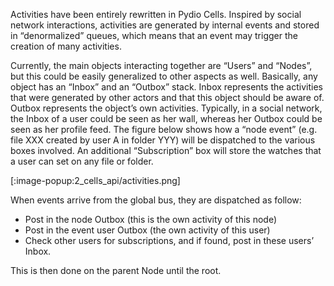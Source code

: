 

Activities have been entirely rewritten in Pydio Cells. Inspired by social network interactions, activities are generated by internal events and stored in “denormalized” queues, which means that an event may trigger the creation of many activities.

Currently, the main objects interacting together are “Users” and “Nodes”, but this could be easily generalized to other aspects as well. Basically, any object has an “Inbox” and an “Outbox” stack. Inbox represents the activities that were generated by other actors and that this object should be aware of. Outbox represents the object’s own activities. Typically, in a social network, the Inbox of a user could be seen as her wall, whereas her Outbox could be seen as her profile feed.
The figure below shows how a “node event” (e.g. file XXX created by user A in folder YYY) will be dispatched to the various boxes involved. An additional “Subscription” box will store the watches that a user can set on any file or folder.

[:image-popup:2_cells_api/activities.png]

When events arrive from the global bus, they are dispatched as follow:

* Post in the node Outbox (this is the own activity of this node)
* Post in the event user Outbox (the own activity of this user)
* Check other users for subscriptions, and if found, post in these users’ Inbox.

This is then done on the parent Node until the root.

